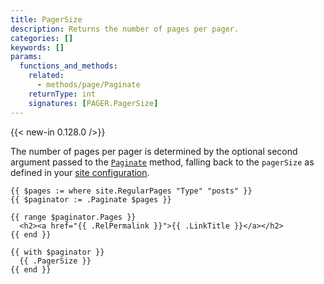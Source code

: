 ```yaml
---
title: PagerSize
description: Returns the number of pages per pager.
categories: []
keywords: []
params:
  functions_and_methods:
    related:
      - methods/page/Paginate
    returnType: int
    signatures: [PAGER.PagerSize]
---
```


{{< new-in 0.128.0 />}}

The number of pages per pager is determined by the optional second argument passed to the [`Paginate`] method, falling back to the `pagerSize` as defined in your [site configuration].

[`Paginate`]: /methods/page/paginate/
[site configuration]: /templates/pagination/#configuration

```go-html-template
{{ $pages := where site.RegularPages "Type" "posts" }}
{{ $paginator := .Paginate $pages }}

{{ range $paginator.Pages }}
  <h2><a href="{{ .RelPermalink }}">{{ .LinkTitle }}</a></h2>
{{ end }}

{{ with $paginator }}
  {{ .PagerSize }}
{{ end }}
```
